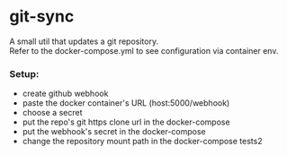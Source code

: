 # git-sync

A small util that updates a git repository.  
Refer to the docker-compose.yml to see configuration via container env.

### Setup:

- create github webhook
- paste the docker container's URL (host:5000/webhook)
- choose a secret
- put the repo's git https clone url in the docker-compose
- put the webhook's secret in the docker-compose
- change the repository mount path in the docker-compose
  tests2
